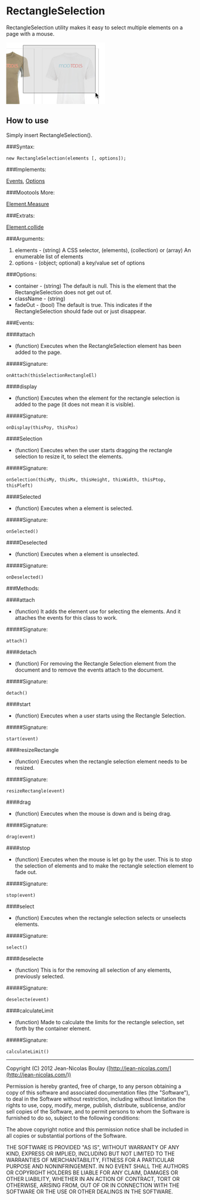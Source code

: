 RectangleSelection
===========

RectangleSelection utility makes it easy to select multiple elements on a page with a mouse.

![Screenshot](https://github.com/jnbdz/RectangleSelection/raw/master/RectangleSelection.png)

How to use
----------

Simply insert RectangleSelection().

###Syntax:

    new RectangleSelection(elements [, options]);

###Implements:

[Events](http://mootools.net/docs/core/Class/Class.Extras#Events), [Options](http://mootools.net/docs/core/Class/Class.Extras#Options)

###Mootools More:

[Element.Measure](http://mootools.net/docs/more/Element/Element.Measure)

###Extrats:

[Element.collide](http://mootools.net/forge/p/elcollide)

###Arguments:

1. elements - (string) A CSS selector, (elements), (collection) or (array) An enumerable list of elements
2. options - (object; optional) a key/value set of options

###Options:

* container - (string) The default is null. This is the element that the RectangleSelection does not get out of.
* className - (string) 
* fadeOut - (bool) The default is true. This indicates if the RectangleSelection should fade out or just disappear.

###Events:

####attach

* (function) Executes when the RectangleSelection element has been added to the page.

#####Signature:

    onAttach(thisSelectionRectangleEl)

####display

* (function) Executes when the element for the rectangle selection is added to the page (it does not mean it is visible).

#####Signature:

    onDisplay(thisPoy, thisPox)

####Selection

* (function) Executes when the user starts dragging the rectangle selection to resize it, to select the elements.

#####Signature:

    onSelection(thisMy, thisMx, thisHeight, thisWidth, thisPtop, thisPleft)

####Selected

* (function) Executes when a element is selected.

#####Signature:

    onSelected()

####Deselected

* (function) Executes when a element is unselected.

#####Signature:

    onDeselected()

###Methods:

####attach

* (function) It adds the element use for selecting the elements. And it attaches the events for this class to work.

#####Signature:

    attach()

####detach

* (function) For removing the Rectangle Selection element from the document and to remove the events attach to the document.

#####Signature:

    detach()

####start

* (function) Executes when a user starts using the Rectangle Selection.

#####Signature:

    start(event)

####resizeRectangle

* (function) Executes when the rectangle selection element needs to be resized.

#####Signature:

    resizeRectangle(event)

####drag

* (function) Executes when the mouse is down and is being drag.

#####Signature:

    drag(event)

####stop

* (function) Executes when the mouse is let go by the user. This is to stop the selection of elements and to make the rectangle selection element to fade out.

#####Signature:

    stop(event)

####select

* (function) Executes when the rectangle selection selects or unselects elements.

#####Signature:

    select()

####deselecte

* (function) This is for the removing all selection of any elements, previously selected.

#####Signature:

    deselecte(event)

####calculateLimit

* (function) Made to calculate the limits for the rectangle selection, set forth by the container element.

#####Signature:

    calculateLimit()

-------


Copyright (C) 2012 Jean-Nicolas Boulay ([http://jean-nicolas.com/](http://jean-nicolas.com/))

Permission is hereby granted, free of charge, to any person obtaining a copy of this software and associated documentation files (the "Software"), to deal in the Software without restriction, including without limitation the rights to use, copy, modify, merge, publish, distribute, sublicense, and/or sell copies of the Software, and to permit persons to whom the Software is furnished to do so, subject to the following conditions:

The above copyright notice and this permission notice shall be included in all copies or substantial portions of the Software.

THE SOFTWARE IS PROVIDED "AS IS", WITHOUT WARRANTY OF ANY KIND, EXPRESS OR IMPLIED, INCLUDING BUT NOT LIMITED TO THE WARRANTIES OF MERCHANTABILITY, FITNESS FOR A PARTICULAR PURPOSE AND NONINFRINGEMENT. IN NO EVENT SHALL THE AUTHORS OR COPYRIGHT HOLDERS BE LIABLE FOR ANY CLAIM, DAMAGES OR OTHER LIABILITY, WHETHER IN AN ACTION OF CONTRACT, TORT OR OTHERWISE, ARISING FROM, OUT OF OR IN CONNECTION WITH THE SOFTWARE OR THE USE OR OTHER DEALINGS IN THE SOFTWARE.
